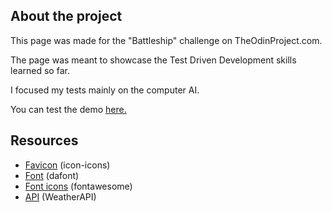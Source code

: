 ## About the project

This page was made for the "Battleship" challenge on TheOdinProject.com.

The page was meant to showcase the Test Driven Development skills learned so far.

I focused my tests mainly on the computer AI.

You can test the demo [here.](https://jgoldenusr.github.io/8.Battleship/)

## Resources

- [Favicon](https://icon-icons.com) (icon-icons)
- [Font](https://www.dafont.com/tenby-five.font) (dafont)
- [Font icons](https://fontawesome.com) (fontawesome)
- [API](https://openweathermap.org/api) (WeatherAPI)
